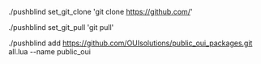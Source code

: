 ./pushblind set_git_clone 'git clone https://github.com/'

./pushblind set_git_pull 'git pull' 

./pushblind add https://github.com/OUIsolutions/public_oui_packages.git  all.lua  --name public_oui
